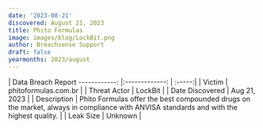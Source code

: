```yaml
---
date: '2023-08-21'
discovered: August 21, 2023
title: Phito Formulas
image: images/blog/LockBit.png
author: Breachsense Support
draft: false
yearmonths: 2023/august
---
```



| Data Breach Report
------------:     |:-------------:    | :-----:|
| Victim      | phitoformulas.com.br      | 
| Threat Actor      |  LockBit     | 
| Date Discovered      | Aug 21, 2023      | 
| Description      | Phito Formulas offer the best compounded drugs on the market, always in compliance with ANVISA standards and with the highest quality.      | 
| Leak Size      | Unknown      | 

